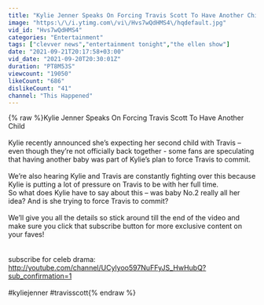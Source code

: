 ```yaml
---
title: "Kylie Jenner Speaks On Forcing Travis Scott To Have Another Child"
image: "https:\/\/i.ytimg.com\/vi\/Hvs7wQdHMS4\/hqdefault.jpg"
vid_id: "Hvs7wQdHMS4"
categories: "Entertainment"
tags: ["clevver news","entertainment tonight","the ellen show"]
date: "2021-09-21T20:17:58+03:00"
vid_date: "2021-09-20T20:30:01Z"
duration: "PT8M53S"
viewcount: "19050"
likeCount: "686"
dislikeCount: "41"
channel: "This Happened"
---
```

{% raw %}Kylie Jenner Speaks On Forcing Travis Scott To Have Another Child<br /><br /> Kylie recently announced she’s expecting her second child with Travis – even though they’re not officially back together - some fans are speculating that having another baby was part of Kylie’s plan to force Travis to commit. <br /><br />We’re also hearing Kylie and Travis are constantly fighting over this because Kylie is putting a lot of pressure on Travis to be with her full time.<br />So what does Kylie have to say about this – was baby No.2 really all her idea? And is she trying to force Travis to commit?<br /><br />We’ll give you all the details so stick around till the end of the video and make sure you click that subscribe button for more exclusive content on your faves!<br /><br /><br />subscribe for celeb drama: <a rel="nofollow" target="blank" href="http://youtube.com/channel/UCylyoo597NuFFyJS_HwHubQ?sub_confirmation=1">http://youtube.com/channel/UCylyoo597NuFFyJS_HwHubQ?sub_confirmation=1</a><br /><br />#kyliejenner #travisscott{% endraw %}

